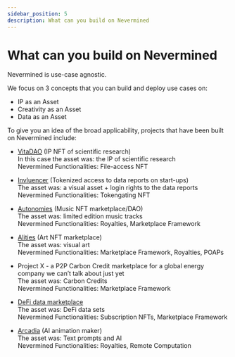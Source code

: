 ```yaml
---
sidebar_position: 5
description: What can you build on Nevermined
---
```


# What can you build on Nevermined

Nevermined is use-case agnostic. 

We focus on 3 concepts that you can build and deploy use cases on: 
- IP as an Asset
- Creativity as an Asset
- Data as an Asset 


To give you an idea of the broad applicability, projects that have been built on Nevermined include: 
- [VitaDAO](https://www.vitadao.com/) (IP NFT of scientific research) <br />
In this case the asset was: the IP of scientific research <br />
Nevermined Functionalities: File-access NFT

- [Invluencer](https://invluencer.com/) (Tokenized access to data reports on start-ups) <br />
The asset was: a visual asset + login rights to the data reports <br />
Nevermined Functionalities: Tokengating NFT

- [Autonomies](https://www.autonomies.io/) (Music NFT marketplace/DAO) <br />
The asset was: limited edition music tracks <br />
Nevermined Functionalities: Royalties, Marketplace Framework

- [Alities](https://alities.io/) (Art NFT marketplace) <br />
The asset was: visual art <br />
Nevermined Functionalities: Marketplace Framework, Royalties, POAPs

- Project X - a P2P Carbon Credit marketplace for a global energy company we can’t talk about just yet  <br />
The asset was: Carbon Credits <br />
Nevermined Functionalities: Marketplace Framework

- [DeFi data marketplace](https://defi.public.nevermined.network/) <br />
The asset was: DeFi data sets <br />
Nevermined Functionalities: Subscription NFTs, Marketplace Framework

- [Arcadia](https://arcadia.nevermined.rocks/) (AI animation maker) <br />
The asset was: Text prompts and AI <br />
Nevermined Functionalities: Royalties, Remote Computation
